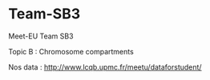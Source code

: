 # Team-SB3

Meet-EU Team SB3

Topic B : Chromosome compartments

Nos data : http://www.lcqb.upmc.fr/meetu/dataforstudent/



